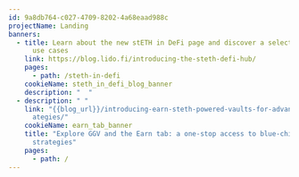 ```yaml
---
id: 9a8db764-c027-4709-8202-4a68eaad988c
projectName: Landing
banners:
  - title: Learn about the new stETH in DeFi page and discover a selection of DeFi
      use cases
    link: https://blog.lido.fi/introducing-the-steth-defi-hub/
    pages:
      - path: /steth-in-defi
    cookieName: steth_in_defi_blog_banner
    description: "  "
  - description: " "
    link: "{{blog_url}}/introducing-earn-steth-powered-vaults-for-advanced-defi-str\
      ategies/"
    cookieName: earn_tab_banner
    title: "Explore GGV and the Earn tab: a one-stop access to blue-chip DeFi
      strategies"
    pages:
      - path: /
---
```

